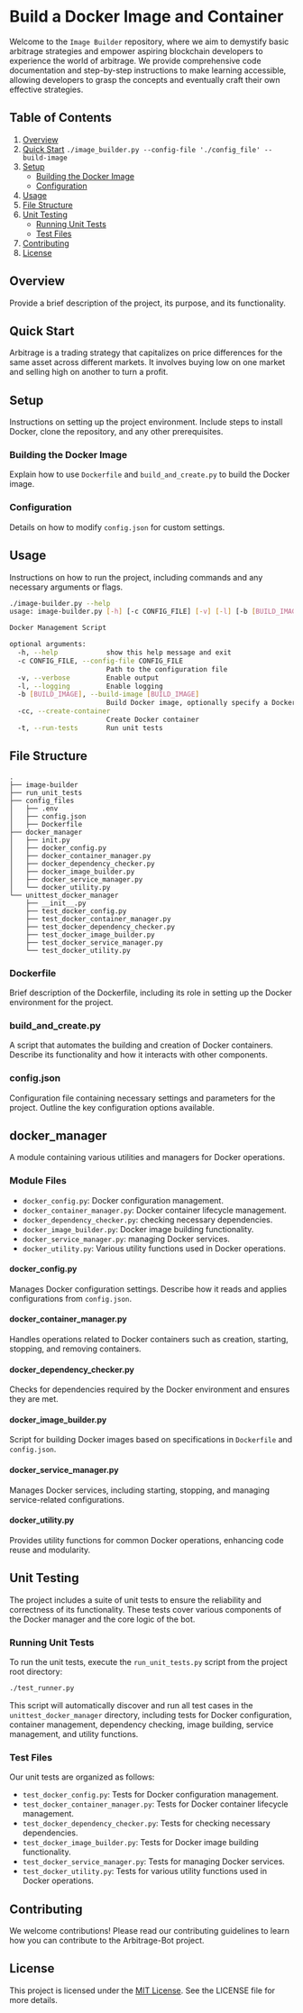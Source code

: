 # Build a Docker Image and Container

Welcome to the `Image Builder` repository, where we aim to demystify basic arbitrage strategies and empower aspiring blockchain developers to experience the world of arbitrage. We provide comprehensive code documentation and step-by-step instructions to make learning accessible, allowing developers to grasp the concepts and eventually craft their own effective strategies.

## Table of Contents
1. [Overview](#overview)
2. [Quick Start](#quick-start) `./image_builder.py --config-file './config_file' --build-image`
3. [Setup](#setup)
    - [Building the Docker Image](#building-the-docker-image)
    - [Configuration](#configuration)
4. [Usage](#usage)
5. [File Structure](#file-structure)
6. [Unit Testing](#unit-testing)
    - [Running Unit Tests](#running-unit-tests)
    - [Test Files](#test-files)
7. [Contributing](#contributing)
8. [License](#license)

## Overview
Provide a brief description of the project, its purpose, and its functionality.

## Quick Start

Arbitrage is a trading strategy that capitalizes on price differences for the same asset across different markets. It involves buying low on one market and selling high on another to turn a profit.

## Setup
Instructions on setting up the project environment. Include steps to install Docker, clone the repository, and any other prerequisites.

### Building the Docker Image
Explain how to use `Dockerfile` and `build_and_create.py` to build the Docker image.

### Configuration
Details on how to modify `config.json` for custom settings.

## Usage
Instructions on how to run the project, including commands and any necessary arguments or flags.

```bash
./image-builder.py --help
usage: image-builder.py [-h] [-c CONFIG_FILE] [-v] [-l] [-b [BUILD_IMAGE]] [-cc] [-t]

Docker Management Script

optional arguments:
  -h, --help            show this help message and exit
  -c CONFIG_FILE, --config-file CONFIG_FILE
                        Path to the configuration file
  -v, --verbose         Enable output
  -l, --logging         Enable logging
  -b [BUILD_IMAGE], --build-image [BUILD_IMAGE]
                        Build Docker image, optionally specify a Dockerfile path
  -cc, --create-container
                        Create Docker container
  -t, --run-tests       Run unit tests
  ```
## File Structure
```
.
├── image-builder
├── run_unit_tests
├── config_files
│   ├── .env
│   ├── config.json
│   ├── Dockerfile
├── docker_manager
│   ├── init.py
│   ├── docker_config.py
│   ├── docker_container_manager.py
│   ├── docker_dependency_checker.py
│   ├── docker_image_builder.py
│   ├── docker_service_manager.py
│   └── docker_utility.py
└── unittest_docker_manager 
    ├── __init__.py
    ├── test_docker_config.py
    ├── test_docker_container_manager.py
    ├── test_docker_dependency_checker.py
    ├── test_docker_image_builder.py
    ├── test_docker_service_manager.py
    └── test_docker_utility.py
```
### Dockerfile
Brief description of the Dockerfile, including its role in setting up the Docker environment for the project.

### build_and_create.py
A script that automates the building and creation of Docker containers. Describe its functionality and how it interacts with other components.

### config.json
Configuration file containing necessary settings and parameters for the project. Outline the key configuration options available.

## docker_manager
A module containing various utilities and managers for Docker operations.

### Module Files

- `docker_config.py`: Docker configuration management.
- `docker_container_manager.py`: Docker container lifecycle management.
- `docker_dependency_checker.py`: checking necessary dependencies.
- `docker_image_builder.py`: Docker image building functionality.
- `docker_service_manager.py`: managing Docker services.
- `docker_utility.py`: Various utility functions used in Docker operations.

#### docker_config.py
Manages Docker configuration settings. Describe how it reads and applies configurations from `config.json`.

#### docker_container_manager.py
Handles operations related to Docker containers such as creation, starting, stopping, and removing containers.

#### docker_dependency_checker.py
Checks for dependencies required by the Docker environment and ensures they are met.

#### docker_image_builder.py
Script for building Docker images based on specifications in `Dockerfile` and `config.json`.

#### docker_service_manager.py
Manages Docker services, including starting, stopping, and managing service-related configurations.

#### docker_utility.py
Provides utility functions for common Docker operations, enhancing code reuse and modularity.

## Unit Testing

The project includes a suite of unit tests to ensure the reliability and correctness of its functionality. These tests cover various components of the Docker manager and the core logic of the bot.

### Running Unit Tests
To run the unit tests, execute the `run_unit_tests.py` script from the project root directory:

```bash
./test_runner.py
```

This script will automatically discover and run all test cases in the `unittest_docker_manager` directory, including tests for Docker configuration, container management, dependency checking, image building, service management, and utility functions.

### Test Files
Our unit tests are organized as follows:

- `test_docker_config.py`: Tests for Docker configuration management.
- `test_docker_container_manager.py`: Tests for Docker container lifecycle management.
- `test_docker_dependency_checker.py`: Tests for checking necessary dependencies.
- `test_docker_image_builder.py`: Tests for Docker image building functionality.
- `test_docker_service_manager.py`: Tests for managing Docker services.
- `test_docker_utility.py`: Tests for various utility functions used in Docker operations.

## Contributing
We welcome contributions! Please read our contributing guidelines to learn how you can contribute to the Arbitrage-Bot project.

## License
This project is licensed under the [MIT License](LICENSE). See the LICENSE file for more details.
